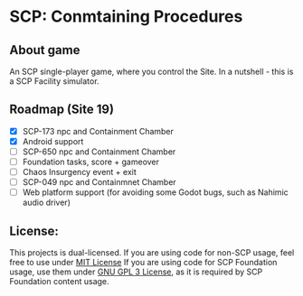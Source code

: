 # SCP: Conmtaining Procedures
## About game
An SCP single-player game, where you control the Site.
In a nutshell - this is a SCP Facility simulator.

## Roadmap (Site 19)
- [x] SCP-173 npc and Containment Chamber
- [x] Android support
- [ ] SCP-650 npc and Containment Chamber
- [ ] Foundation tasks, score + gameover
- [ ] Chaos Insurgency event + exit
- [ ] SCP-049 npc and Containmnet Chamber
- [ ] Web platform support (for avoiding some Godot bugs, such as Nahimic audio driver)
## License:
This projects is dual-licensed.
If you are using code for non-SCP usage, feel free to use under [MIT License](/LICENSE.MIT)
If you are using code for SCP Foundation usage, use them under [GNU GPL 3 License](/LICENSE.GPL), as it is required by SCP Foundation content usage.